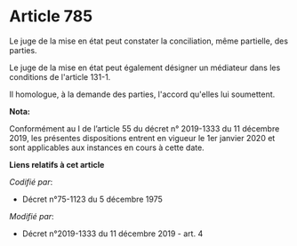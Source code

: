 # Article 785

Le juge de la mise en état peut constater la conciliation, même partielle, des parties.

Le juge de la mise en état peut également désigner un médiateur dans les conditions de l'article 131-1.

Il homologue, à la demande des parties, l'accord qu'elles lui soumettent.

**Nota:**

Conformément au I de l’article 55 du décret n° 2019-1333 du 11 décembre 2019, les présentes dispositions entrent en vigueur
le 1er janvier 2020 et sont applicables aux instances en cours à cette date.

**Liens relatifs à cet article**

_Codifié par_:

  - Décret n°75-1123 du 5 décembre 1975

_Modifié par_:

  - Décret n°2019-1333 du 11 décembre 2019 - art. 4
